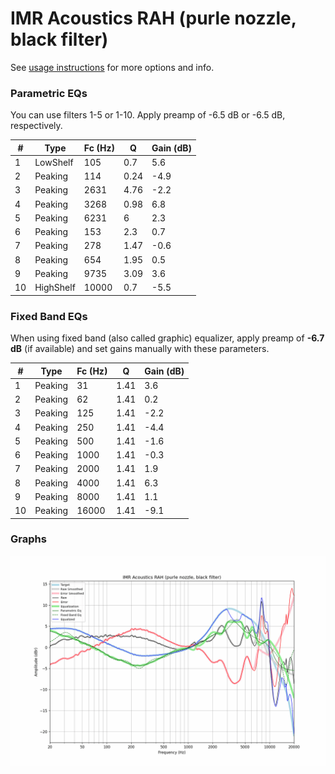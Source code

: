 # IMR Acoustics RAH (purle nozzle, black filter)
See [usage instructions](https://github.com/jaakkopasanen/AutoEq#usage) for more options and info.

### Parametric EQs
You can use filters 1-5 or 1-10. Apply preamp of -6.5 dB or -6.5 dB, respectively.

|   # | Type      |   Fc (Hz) |    Q |   Gain (dB) |
|-----|-----------|-----------|------|-------------|
|   1 | LowShelf  |       105 | 0.7  |         5.6 |
|   2 | Peaking   |       114 | 0.24 |        -4.9 |
|   3 | Peaking   |      2631 | 4.76 |        -2.2 |
|   4 | Peaking   |      3268 | 0.98 |         6.8 |
|   5 | Peaking   |      6231 | 6    |         2.3 |
|   6 | Peaking   |       153 | 2.3  |         0.7 |
|   7 | Peaking   |       278 | 1.47 |        -0.6 |
|   8 | Peaking   |       654 | 1.95 |         0.5 |
|   9 | Peaking   |      9735 | 3.09 |         3.6 |
|  10 | HighShelf |     10000 | 0.7  |        -5.5 |

### Fixed Band EQs
When using fixed band (also called graphic) equalizer, apply preamp of **-6.7 dB** (if available) and set gains manually with these parameters.

|   # | Type    |   Fc (Hz) |    Q |   Gain (dB) |
|-----|---------|-----------|------|-------------|
|   1 | Peaking |        31 | 1.41 |         3.6 |
|   2 | Peaking |        62 | 1.41 |         0.2 |
|   3 | Peaking |       125 | 1.41 |        -2.2 |
|   4 | Peaking |       250 | 1.41 |        -4.4 |
|   5 | Peaking |       500 | 1.41 |        -1.6 |
|   6 | Peaking |      1000 | 1.41 |        -0.3 |
|   7 | Peaking |      2000 | 1.41 |         1.9 |
|   8 | Peaking |      4000 | 1.41 |         6.3 |
|   9 | Peaking |      8000 | 1.41 |         1.1 |
|  10 | Peaking |     16000 | 1.41 |        -9.1 |

### Graphs
![](./IMR%20Acoustics%20RAH%20(purle%20nozzle,%20black%20filter).png)
